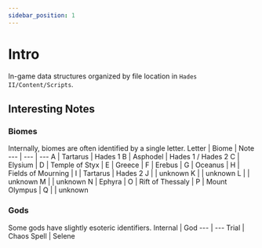 ```yaml
---
sidebar_position: 1
---
```


# Intro

In-game data structures organized by file location in `Hades II/Content/Scripts`.

## Interesting Notes

### Biomes

Internally, biomes are often identified by a single letter.
Letter | Biome | Note
--- | --- | ---
A | Tartarus | Hades 1
B | Asphodel | Hades 1 / Hades 2
C | Elysium |
D | Temple of Styx |
E | Greece |
F | Erebus |
G | Oceanus |
H | Fields of Mourning |
I | Tartarus | Hades 2
J | | unknown
K | | unknown
L | | unknown
M | | unknown
N | Ephyra |
O | Rift of Thessaly |
P | Mount Olympus |
Q | | unknown

### Gods

Some gods have slightly esoteric identifiers.
Internal | God
--- | ---
Trial | Chaos
Spell | Selene

